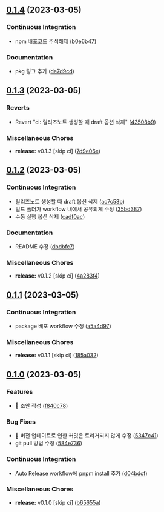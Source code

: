 ## [0.1.4](https://github.com/divlook/ts-library-starter/compare/v0.1.3...v0.1.4) (2023-03-05)


### Continuous Integration

* npm 배포코드 주석해제 ([b0e6b47](https://github.com/divlook/ts-library-starter/commit/b0e6b475c813f5e6d3846d69254c5a10b29a0053))


### Documentation

* pkg 링크 추가 ([de7d9cd](https://github.com/divlook/ts-library-starter/commit/de7d9cd6efd650fc00956c1ecc829863bfa89966))

## [0.1.3](https://github.com/divlook/ts-library-starter/compare/v0.1.2...v0.1.3) (2023-03-05)


### Reverts

* Revert "ci: 릴리즈노트 생성할 때 draft 옵션 삭제" ([43508b9](https://github.com/divlook/ts-library-starter/commit/43508b9feac29a8b266134765debf150a334e48a))


### Miscellaneous Chores

* **release:** v0.1.3 [skip ci] ([7d9e06e](https://github.com/divlook/ts-library-starter/commit/7d9e06ec9e4ccd0fbf99e3aa76d70d6cb15f7a04))

## [0.1.2](https://github.com/divlook/ts-library-starter/compare/v0.1.1...v0.1.2) (2023-03-05)


### Continuous Integration

* 릴리즈노트 생성할 때 draft 옵션 삭제 ([ac7c53b](https://github.com/divlook/ts-library-starter/commit/ac7c53b365e6c1b0c52de0f302d8591eac4017a8))
* 빌드 폴더가 workflow 내에서 공유되게 수정 ([35bd387](https://github.com/divlook/ts-library-starter/commit/35bd38719d64d836670c4946eac199765d4ad966))
* 수동 실행 옵션 삭제 ([cadf0ac](https://github.com/divlook/ts-library-starter/commit/cadf0ac9c553b0d116adef0c3b27732c97f518b6))


### Documentation

* README 수정 ([dbdbfc7](https://github.com/divlook/ts-library-starter/commit/dbdbfc735c77b62d8277d7d4490744a181dfe254))


### Miscellaneous Chores

* **release:** v0.1.2 [skip ci] ([4a283f4](https://github.com/divlook/ts-library-starter/commit/4a283f43ab81616f6f741b6385ce3a1aecc211b2))

## [0.1.1](https://github.com/divlook/ts-library-starter/compare/v0.1.0...v0.1.1) (2023-03-05)


### Continuous Integration

* package 배포 workflow 수정 ([a5a4d97](https://github.com/divlook/ts-library-starter/commit/a5a4d978f0c78c7b6c71bc0c1f440c113224eb6f))


### Miscellaneous Chores

* **release:** v0.1.1 [skip ci] ([185a032](https://github.com/divlook/ts-library-starter/commit/185a03271549662feab34c7d9457919f6a6a4d89))

## [0.1.0](https://github.com/divlook/ts-library-starter/compare/f840c784708f82c5f26277c18f9b3945a26dc269...v0.1.0) (2023-03-05)


### Features

* :tada: 초안 작성 ([f840c78](https://github.com/divlook/ts-library-starter/commit/f840c784708f82c5f26277c18f9b3945a26dc269))


### Bug Fixes

* :bug: 버전 업데이트로 인한 커밋은 트리거되지 않게 수정 ([5347c41](https://github.com/divlook/ts-library-starter/commit/5347c41c5426d540b7766a7b24b0b6cbc0c5b507))
* git pull 방법 수정 ([584e736](https://github.com/divlook/ts-library-starter/commit/584e73679c9763f3a05213e8dd6ea37d87510875))


### Continuous Integration

* Auto Release workflow에 pnpm install 추가 ([d04bdcf](https://github.com/divlook/ts-library-starter/commit/d04bdcf0e064d93f9923fe4c3e29ffd7fe99ee57))


### Miscellaneous Chores

* **release:** v0.1.0 [skip ci] ([b65655a](https://github.com/divlook/ts-library-starter/commit/b65655af29005adfa245b81519a225022df26dc7))

